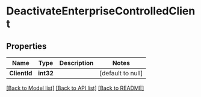 # DeactivateEnterpriseControlledClient

## Properties
Name | Type | Description | Notes
------------ | ------------- | ------------- | -------------
**ClientId** | **int32** |  | [default to null]

[[Back to Model list]](../README.md#documentation-for-models) [[Back to API list]](../README.md#documentation-for-api-endpoints) [[Back to README]](../README.md)


